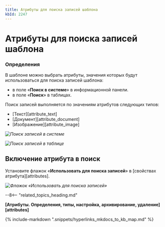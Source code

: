 ```yaml
---
title: Атрибуты для поиска записей шаблона
kbId: 2247
---
```


# Атрибуты для поиска записей шаблона

### Определения

В шаблоне можно выбрать атрибуты, значения которых будут использоваться для поиска записей шаблона:

- в поле «**Поиск в системе**» в информационной панели.
- в поле «**Поиск**» в таблицах.


Поиск записей выполняется по значениям атрибутов следующих типов:
- [Текст][attribute_text]
- [Документ][attribute_document]
- [Изображение][attribute_image]

_![Поиск записей в системе](https://kb.comindware.ru/assets/img_6603e4e419776.png)_

_![Поиск записей в таблице](https://kb.comindware.ru/assets/img_6603e4fb70b74.png)_

## Включение атрибута в поиск

Установите флажок «**Использовать для поиска записей**» в [свойствах атрибута][attributes].

_![Флажок «Использовать для поиска записей»](https://kb.comindware.ru/assets/searcheable_attribute.png)_

--8<-- "related_topics_heading.md"

**[Атрибуты. Определения, типы, настройка, архивирование, удаление][attributes]**



{% include-markdown ".snippets/hyperlinks_mkdocs_to_kb_map.md" %}
